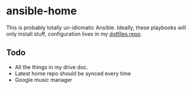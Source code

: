 # ansible-home

This is probably totally un-idiomatic Ansible. Ideally, these playbooks will only install stuff, configuration lives in my [dotfiles repo](https://github.com/craigfurman/home).

## Todo
* All the things in my drive doc.
* Latest home repo should be synced every time
* Google music manager
